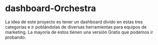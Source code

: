 # dashboard-Orchestra
La idea de este proyecto es tener un dashboard divido en estas tres categorías e ir poblándolas de diversas herramientas para equipos de marketing. La mayoría de estos tienen una versión Gratis que podemos ir probando.
